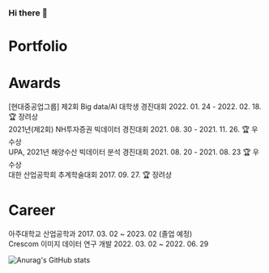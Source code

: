 ### Hi there 👋
# Portfolio  


# Awards
[현대중공업그룹] 제2회 Big data/AI 대학생 경진대회 2022. 01. 24 - 2022. 02. 18.  🏆 장려상  
2021년(제2회) NH투자증권 빅데이터 경진대회 2021. 08. 30 - 2021. 11. 26. 🏆 우수상  
UPA, 2021년 해양수산 빅데이터 분석 경진대회 2021. 08. 20 - 2021. 08. 23 🏆 우수상  
대한 산업공학회 추계학술대회 2017. 09. 27. 🏆 장려상  
  
# Career  
아주대학교 산업공학과 2017. 03. 02 ~  2023. 02 (졸업 예정)  
Crescom 이미지 데이터 연구 개발 2022. 03. 02 ~ 2022. 06. 29  


![Anurag's GitHub stats](https://github-readme-stats.vercel.app/api?username=troy2331&show_icons=true&theme=radical)
